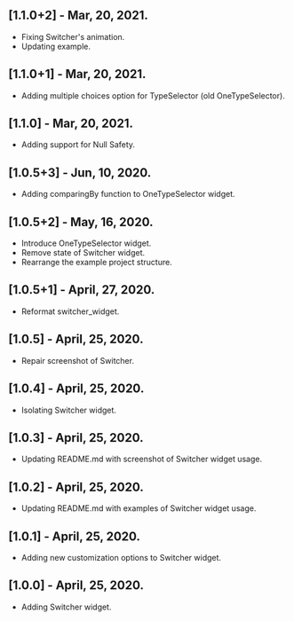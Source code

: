 ## [1.1.0+2] - Mar, 20, 2021.

* Fixing Switcher's animation.
* Updating example.

## [1.1.0+1] - Mar, 20, 2021.

* Adding multiple choices option for TypeSelector (old OneTypeSelector).

## [1.1.0] - Mar, 20, 2021.

* Adding support for Null Safety.

## [1.0.5+3] - Jun, 10, 2020.

* Adding comparingBy function to OneTypeSelector widget.

## [1.0.5+2] - May, 16, 2020.

* Introduce OneTypeSelector widget.
* Remove state of Switcher widget.
* Rearrange the example project structure.

## [1.0.5+1] - April, 27, 2020.

* Reformat switcher_widget.

## [1.0.5] - April, 25, 2020.

* Repair screenshot of Switcher.

## [1.0.4] - April, 25, 2020.

* Isolating Switcher widget.

## [1.0.3] - April, 25, 2020.

* Updating README.md with screenshot of Switcher widget usage.


## [1.0.2] - April, 25, 2020.

* Updating README.md with examples of Switcher widget usage.

## [1.0.1] - April, 25, 2020.

* Adding new customization options to Switcher widget.

## [1.0.0] - April, 25, 2020.

* Adding Switcher widget.
